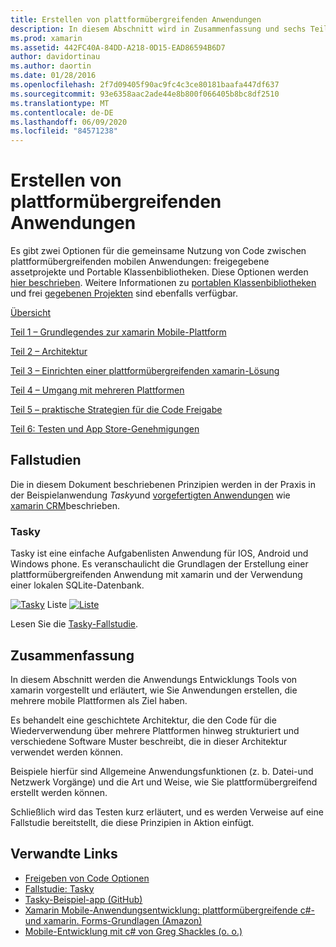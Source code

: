 ```yaml
---
title: Erstellen von plattformübergreifenden Anwendungen
description: In diesem Abschnitt wird in Zusammenfassung und sechs Teilen erläutert, wie Sie Anwendungen mithilfe der xamarin-Entwicklungsplattform Erstellen – von der Funktionsweise von xamarin bis zum Entwerfen mobiler apps und anschließendes testen und Bereitstellen in den verschiedenen App Stores.
ms.prod: xamarin
ms.assetid: 442FC40A-84DD-A218-0D15-EAD86594B6D7
author: davidortinau
ms.author: daortin
ms.date: 01/28/2016
ms.openlocfilehash: 2f7d09405f90ac9fc4c3ce80181baafa447df637
ms.sourcegitcommit: 93e6358aac2ade44e8b800f066405b8bc8df2510
ms.translationtype: MT
ms.contentlocale: de-DE
ms.lasthandoff: 06/09/2020
ms.locfileid: "84571238"
---
```

# <a name="building-cross-platform-applications"></a>Erstellen von plattformübergreifenden Anwendungen

Es gibt zwei Optionen für die gemeinsame Nutzung von Code zwischen plattformübergreifenden mobilen Anwendungen: freigegebene assetprojekte und Portable Klassenbibliotheken. Diese Optionen werden [hier beschrieben](~/cross-platform/app-fundamentals/code-sharing.md). Weitere Informationen zu [portablen Klassenbibliotheken](~/cross-platform/app-fundamentals/pcl.md) und frei [gegebenen Projekten](~/cross-platform/app-fundamentals/shared-projects.md) sind ebenfalls verfügbar.

<a name="Sections"></a>

 [Übersicht](~/cross-platform/app-fundamentals/building-cross-platform-applications/overview.md)

 [Teil 1 – Grundlegendes zur xamarin Mobile-Plattform](~/cross-platform/app-fundamentals/building-cross-platform-applications/understanding-the-xamarin-mobile-platform.md)

 [Teil 2 – Architektur](~/cross-platform/app-fundamentals/building-cross-platform-applications/architecture.md)

 [Teil 3 – Einrichten einer plattformübergreifenden xamarin-Lösung](~/cross-platform/app-fundamentals/building-cross-platform-applications/setting-up-a-xamarin-cross-platform-solution.md)

 [Teil 4 – Umgang mit mehreren Plattformen](~/cross-platform/app-fundamentals/building-cross-platform-applications/platform-divergence-abstraction-divergent-implementation.md)

 [Teil 5 – praktische Strategien für die Code Freigabe](~/cross-platform/app-fundamentals/building-cross-platform-applications/practical-code-sharing-strategies.md)

 [Teil 6: Testen und App Store-Genehmigungen](~/cross-platform/app-fundamentals/building-cross-platform-applications/testing-and-app-store-approvals.md)

 <a name="Cross-Platform_Mobile_Application_Case_Studies"></a>

## <a name="case-studies"></a>Fallstudien

Die in diesem Dokument beschriebenen Prinzipien werden in der Praxis in der Beispielanwendung *Tasky*und [vorgefertigten Anwendungen](https://xamarin.com/prebuilt) wie [xamarin CRM](https://xamarin.com/prebuilt/#xamarincrm)beschrieben.

 <a name="Tasky"></a>

### <a name="tasky"></a>Tasky

Tasky ist eine einfache Aufgabenlisten Anwendung für IOS, Android und Windows phone.
Es veranschaulicht die Grundlagen der Erstellung einer plattformübergreifenden Anwendung mit xamarin und der Verwendung einer lokalen SQLite-Datenbank.

 [ ![ Tasky](images/iphone-list-sml.png)](images/iphone-list.png#lightbox) Liste [ ![ Liste](images/iphone-list-sml.png)](images/iphone-list.png#lightbox)

Lesen Sie die [Tasky-Fallstudie](~/cross-platform/app-fundamentals/building-cross-platform-applications/case-study-tasky.md).

## <a name="summary"></a>Zusammenfassung

In diesem Abschnitt werden die Anwendungs Entwicklungs Tools von xamarin vorgestellt und erläutert, wie Sie Anwendungen erstellen, die mehrere mobile Plattformen als Ziel haben.

Es behandelt eine geschichtete Architektur, die den Code für die Wiederverwendung über mehrere Plattformen hinweg strukturiert und verschiedene Software Muster beschreibt, die in dieser Architektur verwendet werden können.

Beispiele hierfür sind Allgemeine Anwendungsfunktionen (z. b. Datei-und Netzwerk Vorgänge) und die Art und Weise, wie Sie plattformübergreifend erstellt werden können.

Schließlich wird das Testen kurz erläutert, und es werden Verweise auf eine Fallstudie bereitstellt, die diese Prinzipien in Aktion einfügt.

## <a name="related-links"></a>Verwandte Links

- [Freigeben von Code Optionen](~/cross-platform/app-fundamentals/code-sharing.md)
- [Fallstudie: Tasky](~/cross-platform/app-fundamentals/building-cross-platform-applications/case-study-tasky.md)
- [Tasky-Beispiel-app (GitHub)](https://docs.microsoft.com/samples/xamarin/mobile-samples/taskyportable/)
- [Xamarin Mobile-Anwendungsentwicklung: plattformübergreifende c#-und xamarin. Forms-Grundlagen (Amazon)](https://www.amazon.com/Xamarin-Mobile-Application-Development-Cross-Platform/dp/1484202155/)
- [Mobile-Entwicklung mit c# von Greg Shackles (o. o.)](https://shop.oreilly.com/product/0636920024002.do)
